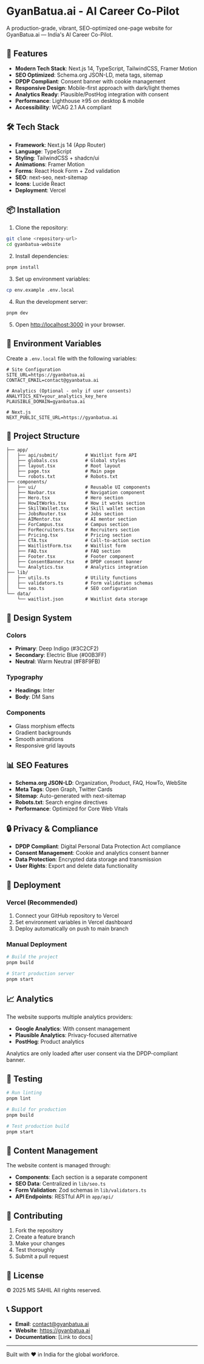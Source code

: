 # GyanBatua.ai - AI Career Co-Pilot

A production-grade, vibrant, SEO-optimized one-page website for GyanBatua.ai — India's AI Career Co-Pilot.

## 🚀 Features

- **Modern Tech Stack**: Next.js 14, TypeScript, TailwindCSS, Framer Motion
- **SEO Optimized**: Schema.org JSON-LD, meta tags, sitemap
- **DPDP Compliant**: Consent banner with cookie management
- **Responsive Design**: Mobile-first approach with dark/light themes
- **Analytics Ready**: Plausible/PostHog integration with consent
- **Performance**: Lighthouse ≥95 on desktop & mobile
- **Accessibility**: WCAG 2.1 AA compliant

## 🛠️ Tech Stack

- **Framework**: Next.js 14 (App Router)
- **Language**: TypeScript
- **Styling**: TailwindCSS + shadcn/ui
- **Animations**: Framer Motion
- **Forms**: React Hook Form + Zod validation
- **SEO**: next-seo, next-sitemap
- **Icons**: Lucide React
- **Deployment**: Vercel

## 📦 Installation

1. Clone the repository:
```bash
git clone <repository-url>
cd gyanbatua-website
```

2. Install dependencies:
```bash
pnpm install
```

3. Set up environment variables:
```bash
cp env.example .env.local
```

4. Run the development server:
```bash
pnpm dev
```

5. Open [http://localhost:3000](http://localhost:3000) in your browser.

## 🔧 Environment Variables

Create a `.env.local` file with the following variables:

```env
# Site Configuration
SITE_URL=https://gyanbatua.ai
CONTACT_EMAIL=contact@gyanbatua.ai

# Analytics (Optional - only if user consents)
ANALYTICS_KEY=your_analytics_key_here
PLAUSIBLE_DOMAIN=gyanbatua.ai

# Next.js
NEXT_PUBLIC_SITE_URL=https://gyanbatua.ai
```

## 📁 Project Structure

```
├── app/
│   ├── api/submit/          # Waitlist form API
│   ├── globals.css          # Global styles
│   ├── layout.tsx           # Root layout
│   ├── page.tsx             # Main page
│   └── robots.txt           # Robots.txt
├── components/
│   ├── ui/                  # Reusable UI components
│   ├── Navbar.tsx           # Navigation component
│   ├── Hero.tsx             # Hero section
│   ├── HowItWorks.tsx       # How it works section
│   ├── SkillWallet.tsx      # Skill wallet section
│   ├── JobsRouter.tsx       # Jobs section
│   ├── AIMentor.tsx         # AI mentor section
│   ├── ForCampus.tsx        # Campus section
│   ├── ForRecruiters.tsx    # Recruiters section
│   ├── Pricing.tsx          # Pricing section
│   ├── CTA.tsx              # Call-to-action section
│   ├── WaitlistForm.tsx     # Waitlist form
│   ├── FAQ.tsx              # FAQ section
│   ├── Footer.tsx           # Footer component
│   ├── ConsentBanner.tsx    # DPDP consent banner
│   └── Analytics.tsx        # Analytics integration
├── lib/
│   ├── utils.ts             # Utility functions
│   ├── validators.ts        # Form validation schemas
│   └── seo.ts               # SEO configuration
└── data/
    └── waitlist.json        # Waitlist data storage
```

## 🎨 Design System

### Colors
- **Primary**: Deep Indigo (#3C2CF2)
- **Secondary**: Electric Blue (#00B3FF)
- **Neutral**: Warm Neutral (#F8F9FB)

### Typography
- **Headings**: Inter
- **Body**: DM Sans

### Components
- Glass morphism effects
- Gradient backgrounds
- Smooth animations
- Responsive grid layouts

## 📊 SEO Features

- **Schema.org JSON-LD**: Organization, Product, FAQ, HowTo, WebSite
- **Meta Tags**: Open Graph, Twitter Cards
- **Sitemap**: Auto-generated with next-sitemap
- **Robots.txt**: Search engine directives
- **Performance**: Optimized for Core Web Vitals

## 🔒 Privacy & Compliance

- **DPDP Compliant**: Digital Personal Data Protection Act compliance
- **Consent Management**: Cookie and analytics consent banner
- **Data Protection**: Encrypted data storage and transmission
- **User Rights**: Export and delete data functionality

## 🚀 Deployment

### Vercel (Recommended)

1. Connect your GitHub repository to Vercel
2. Set environment variables in Vercel dashboard
3. Deploy automatically on push to main branch

### Manual Deployment

```bash
# Build the project
pnpm build

# Start production server
pnpm start
```

## 📈 Analytics

The website supports multiple analytics providers:

- **Google Analytics**: With consent management
- **Plausible Analytics**: Privacy-focused alternative
- **PostHog**: Product analytics

Analytics are only loaded after user consent via the DPDP-compliant banner.

## 🧪 Testing

```bash
# Run linting
pnpm lint

# Build for production
pnpm build

# Test production build
pnpm start
```

## 📝 Content Management

The website content is managed through:

- **Components**: Each section is a separate component
- **SEO Data**: Centralized in `lib/seo.ts`
- **Form Validation**: Zod schemas in `lib/validators.ts`
- **API Endpoints**: RESTful API in `app/api/`

## 🤝 Contributing

1. Fork the repository
2. Create a feature branch
3. Make your changes
4. Test thoroughly
5. Submit a pull request

## 📄 License

© 2025 MS SAHIL All rights reserved.

## 📞 Support

- **Email**: contact@gyanbatua.ai
- **Website**: https://gyanbatua.ai
- **Documentation**: [Link to docs]

---

Built with ❤️ in India for the global workforce.
